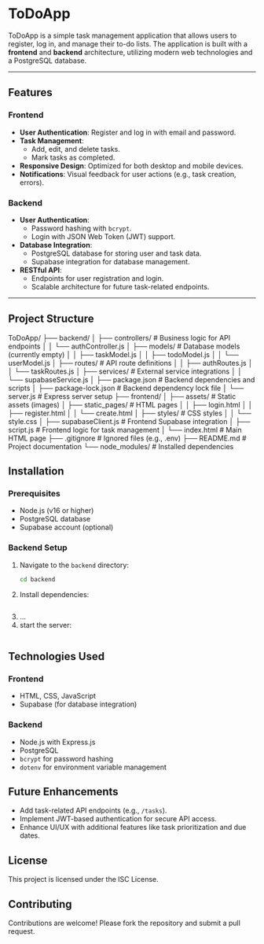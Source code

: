 # ToDoApp

ToDoApp is a simple task management application that allows users to register, log in, and manage their to-do lists. The application is built with a **frontend** and **backend** architecture, utilizing modern web technologies and a PostgreSQL database.

---

## Features

### Frontend
- **User Authentication**: Register and log in with email and password.
- **Task Management**:
  - Add, edit, and delete tasks.
  - Mark tasks as completed.
- **Responsive Design**: Optimized for both desktop and mobile devices.
- **Notifications**: Visual feedback for user actions (e.g., task creation, errors).

### Backend
- **User Authentication**:
  - Password hashing with `bcrypt`.
  - Login with JSON Web Token (JWT) support.
- **Database Integration**:
  - PostgreSQL database for storing user and task data.
  - Supabase integration for database management.
- **RESTful API**:
  - Endpoints for user registration and login.
  - Scalable architecture for future task-related endpoints.

---

## Project Structure
ToDoApp/ ├── backend/ │ ├── controllers/ # Business logic for API endpoints │ │ └── authController.js │ ├── models/ # Database models (currently empty) │ │ ├── taskModel.js │ │ ├── todoModel.js │ │ └── userModel.js │ ├── routes/ # API route definitions │ │ ├── authRoutes.js │ │ └── taskRoutes.js │ ├── services/ # External service integrations │ │ └── supabaseService.js │ ├── package.json # Backend dependencies and scripts │ ├── package-lock.json # Backend dependency lock file │ └── server.js # Express server setup ├── frontend/ │ ├── assets/ # Static assets (images) │ ├── static_pages/ # HTML pages │ │ ├── login.html │ │ ├── register.html │ │ └── create.html │ ├── styles/ # CSS styles │ │ └── style.css │ ├── supabaseClient.js # Frontend Supabase integration │ ├── script.js # Frontend logic for task management │ └── index.html # Main HTML page ├── .gitignore # Ignored files (e.g., .env) ├── README.md # Project documentation └── node_modules/ # Installed dependencies

## Installation

### Prerequisites
- Node.js (v16 or higher)
- PostgreSQL database
- Supabase account (optional)

### Backend Setup
1. Navigate to the `backend` directory:
   ```bash
   cd backend
   ```
2. Install dependencies:
  ```npm install
  ```
3. ...
4. start the server:
  ```node server.js
  ```
## Technologies Used

### Frontend
- HTML, CSS, JavaScript
- Supabase (for database integration)

### Backend
- Node.js with Express.js
- PostgreSQL
- `bcrypt` for password hashing
- `dotenv` for environment variable management

## Future Enhancements
- Add task-related API endpoints (e.g., `/tasks`).
- Implement JWT-based authentication for secure API access.
- Enhance UI/UX with additional features like task prioritization and due dates.

## License
This project is licensed under the ISC License.

## Contributing
Contributions are welcome! Please fork the repository and submit a pull request.